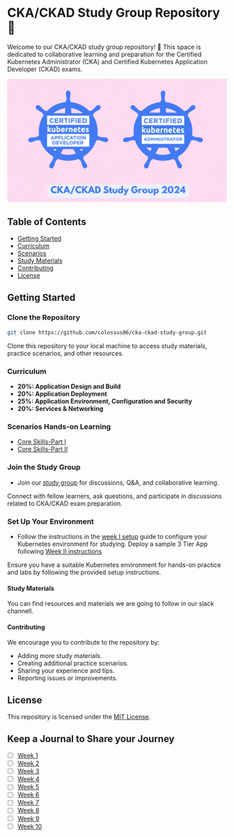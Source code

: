 # CKA/CKAD Study Group Repository 🚀

Welcome to our CKA/CKAD study group repository! 🚀 This space is dedicated to collaborative learning and preparation for the Certified Kubernetes Administrator (CKA) and Certified Kubernetes Application Developer (CKAD) exams.

![](ckadsg.png)



## Table of Contents

- [Getting Started](#getting-started)
- [Curriculum](#curriculum)
- [Scenarios](#scenarios)
- [Study Materials](#study-materials)
- [Contributing](#contributing)
- [License](#license)

## Getting Started

### Clone the Repository

   ```bash
   git clone https://github.com/colossus06/cka-ckad-study-group.git
   ```

   Clone this repository to your local machine to access study materials, practice scenarios, and other resources.

### Curriculum

* **20%: Application Design and Build**
* **20%: Application Deployment**
* **25%: Application Environment, Configuration and Security**
* **20%: Services & Networking**


### Scenarios Hands-on Learning

* [Core Skills-Part I](https://github.com/colossus06/cka-ckad-study-group-2024/blob/main/week-II-scenarios/1-core-skills-general.md)
* [Core Skills-Part II]()

### Join the Study Group

   - Join our [study group](#) for discussions, Q&A, and collaborative learning.

   Connect with fellow learners, ask questions, and participate in discussions related to CKA/CKAD exam preparation.

### Set Up Your Environment
   - Follow the instructions in the [week I setup](https://github.com/colossus06/cka-ckad-study-group-2024/tree/main/week-I-cluster-setup) guide to configure your Kubernetes environment for studying. Deploy a sample 3 Tier App following [ Week II instructions](https://github.com/colossus06/cka-ckad-study-group-2024/tree/main/week-II-3-tier-app-setup)

   Ensure you have a suitable Kubernetes environment for hands-on practice and labs by following the provided setup instructions.

#### Study Materials

You can find resources and materials we are going to follow in our slack channell.

#### Contributing

We encourage you to contribute to the repository by:

- Adding more study materials.
- Creating additional practice scenarios.
- Sharing your experience and tips.
- Reporting issues or improvements.

## License

This repository is licensed under the [MIT License](./LICENSE).



## Keep a Journal to Share your Journey

- [ ] [Week 1](https://github.com/colossus06/cka-ckad-study-group-2024/blob/main/journal/week-I.md)
- [ ] [Week 2](journal/week1.md)
- [ ] [Week 3](journal/week1.md)
- [ ] [Week 4](journal/week1.md)
- [ ] [Week 5](journal/week1.md)
- [ ] [Week 6](journal/week1.md)
- [ ] [Week 7](journal/week1.md)
- [ ] [Week 8](journal/week1.md)
- [ ] [Week 9](journal/week1.md)
- [ ] [Week 10](journal/week1.md)
